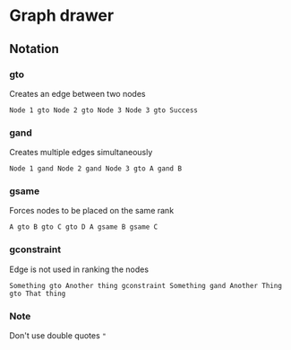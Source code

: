 # Graph drawer

## Notation

### gto

Creates an edge between two nodes

`Node 1 gto Node 2 gto Node 3
Node 3 gto Success`

### gand

Creates multiple edges simultaneously

`Node 1 gand Node 2 gand Node 3 gto A gand B`

### gsame

Forces nodes to be placed on the same rank

`A gto B gto C gto D
A gsame B gsame C`

### gconstraint

Edge is not used in ranking the nodes

`Something gto Another thing gconstraint
Something gand Another Thing gto That thing`

### Note

Don't use double quotes `"`
